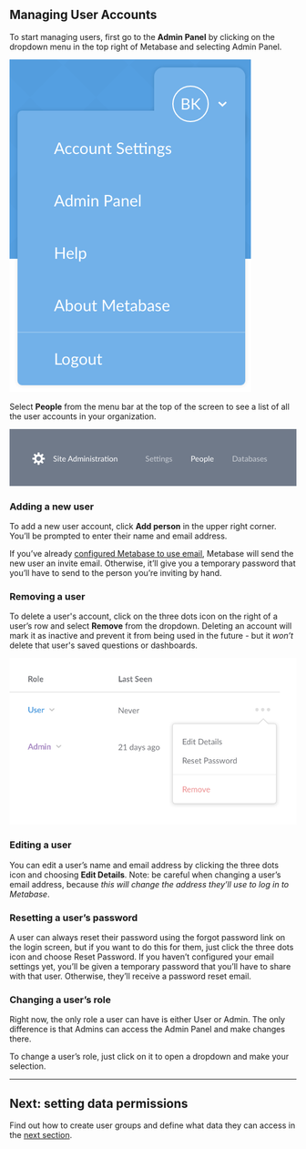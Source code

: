 ## Managing User Accounts

To start managing users, first go to the **Admin Panel** by clicking on the dropdown menu in the top right of Metabase and selecting Admin Panel.  

![Profile dropdown](images/ProfileDropdown.png)

Select **People** from the menu bar at the top of the screen to see a list of all the user accounts in your organization.

![Admin menu](images/AdminBar.png)

### Adding a new user
To add a new user account, click **Add person** in the upper right corner. You’ll be prompted to enter their name and email address.

If you’ve already [configured Metabase to use email](02-setting-up-email.md), Metabase will send the new user an invite email. Otherwise, it’ll give you a temporary password that you’ll have to send to the person you’re inviting by hand.

### Removing a user
To delete a user's account, click on the three dots icon on the right of a user’s row and select **Remove** from the dropdown. Deleting an account will mark it as inactive and prevent it from being used in the future - but it *won’t* delete that user's saved questions or dashboards.

![Remove a user](images/RemoveUser.png)

### Editing a user
You can edit a user’s name and email address by clicking the three dots icon and choosing **Edit Details**. Note: be careful when changing a user’s email address, because *this will change the address they’ll use to log in to Metabase*.

### Resetting a user’s password
A user can always reset their password using the forgot password link on the login screen, but if you want to do this for them, just click the three dots icon and choose Reset Password. If you haven’t configured your email settings yet, you’ll be given a temporary password that you’ll have to share with that user. Otherwise, they’ll receive a password reset email.

### Changing a user’s role
Right now, the only role a user can have is either User or Admin. The only difference is that Admins can access the Admin Panel and make changes there.

To change a user’s role, just click on it to open a dropdown and make your selection.

---

## Next: setting data permissions
Find out how to create user groups and define what data they can access in the [next section](05-setting-permissions.md).
